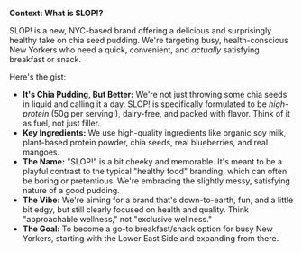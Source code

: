 **Context: What is SLOP!?**

SLOP! is a new, NYC-based brand offering a delicious and surprisingly healthy take on chia seed pudding. We're targeting busy, health-conscious New Yorkers who need a quick, convenient, and _actually_ satisfying breakfast or snack.

Here's the gist:

- **It's Chia Pudding, But Better:** We're not just throwing some chia seeds in liquid and calling it a day. SLOP! is specifically formulated to be _high-protein_ (50g per serving!), dairy-free, and packed with flavor. Think of it as fuel, not just filler.
- **Key Ingredients:** We use high-quality ingredients like organic soy milk, plant-based protein powder, chia seeds, real blueberries, and real mangoes.
- **The Name:** "SLOP!" is a bit cheeky and memorable. It's meant to be a playful contrast to the typical "healthy food" branding, which can often be boring or pretentious. We're embracing the slightly messy, satisfying nature of a good pudding.
- **The Vibe:** We're aiming for a brand that's down-to-earth, fun, and a little bit edgy, but still clearly focused on health and quality. Think "approachable wellness," not "exclusive wellness."
- **The Goal:** To become a go-to breakfast/snack option for busy New Yorkers, starting with the Lower East Side and expanding from there.
